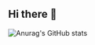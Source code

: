 ## Hi there 👋

![Anurag's GitHub stats](https://github-readme-stats.vercel.app/api?junsu1211anuraghazra&show_icons=true&theme=radical)
